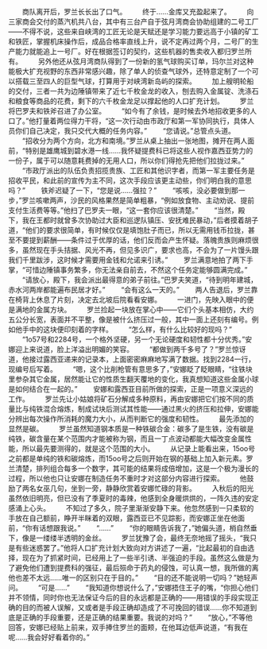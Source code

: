 　　商队离开后，罗兰长长出了口气。
　　终于……金库又充盈起来了。
　　向三家商会交付的蒸汽机共八台，其中有三台产自于弦月湾商会协助组建的二号工厂——不得不说，这些来自峡湾的工匠无论是天赋还是学习能力要远高于小镇的矿工和铁匠，掌握机床操作后，成品合格率直线上升，说不定再过两个月，二号厂的生产能力就能追上一号厂。好在根据签订的契约，这些机器的售卖收入都归罗兰所有。
　　另外他还从弦月湾商队得到了一份新的氢气球购买订单，玛尔兰对这种能极大扩充视野的东西非常感兴趣，除了单人的侦查气球外，还特意定制了一个可以搭载三至四人的巨型气球，打算用于对峡湾新岛屿的探索。
　　加上艘明轮船的交付，三者一共为边陲镇带来了近七千枚金龙的收入，刨去购入金属锭、洗涤石和粮食等商品的花费，剩下的六千枚金龙足以撑起他的人口扩充计划。
　　罗兰将巴罗夫和铁斧召进了办公室。
　　“如今有了余钱，是时候去外地招收更多的人口了。”他打量着两位得力干将，“这一次行动由市政厅和第一军协同执行，具体人员你们自己决定，我只交代大概的任务内容。”
　　“您请说。”总管点头道。
　　“招收分为两个方向，北方和南境。”罗兰从桌上抽出一张地图，摊开在两人面前，“特别是雄鹰城到碧水港一线……我怀疑提费科已将这些人视作嘉西亚势力的一份子，属于可以随意耗费掉的无用人口，所以你们得抢先把他们拉拢过来。”
　　“市政厅派出的队伍负责招揽贵族、工匠和其他识字者，而第一军主要任务是招收平民，和此前的宣传为主不同，这次手段应该更主动些，你们明白我的意思吗？”
　　铁斧迟疑了一下，“您是说……强拉？”
　　“咳咳，没必要做到那一步，”罗兰咳嗽两声，沙民的风格果然是简单粗暴，“例如放食物、主动劝说、提前支付生活费等等。”他扫了巴罗夫一眼，“这一套你应该很清楚。”
　　“当然，殿下，我在王都时就曾多次协助过大臣和巡逻队镇压、安抚难民暴动，”后者摸着胡子道，“他们的要求很简单，有时候仅仅是填饱肚子而已，所以无需用钱币拉拢，甚至不要提到薪酬——条件过于优厚的话，他们反而会产生怀疑。落魄贵族则麻烦很多，虽然现在手头拮据、风光不再，但见多识广，要求也高，不会为了一片馒头跟我们千里跋涉，这时候才需要用金钱和允诺来引诱。”
　　罗兰满意地拍了两下手掌，“可惜边陲镇事务繁多，你无法亲自前去，不然这个任务定能够圆满完成。”
　　“请放心，殿下，我会派出最得意的弟子前往。”巴罗夫笑道，“待到明年建城，赤水河两岸都能遍布民居才好。”
　　“会有这么一天的。”
　　两人告退后，罗兰靠在椅背上休息了片刻，决定去北坡后院看看安娜。
　　一进门，先映入眼中的便是满地的金属方块。
　　罗兰捡起一块放在掌心中——它们个头基本相仿，大约五公分长宽，表面并不平整，像是被什么挤压过一般，其中一面上还刻有编号。例如他手中的这块便印刻着的字样。
　　“怎么样，有什么比较好的现吗？”
　　“1o57号和2284号，一个格外坚硬，另一个无论硬度和韧性都十分优秀。”安娜迎上来说道，脸上洋溢出明媚的笑容。
　　“都做到两千多号了？”罗兰惊讶道，他接过露西亚递来的记录本，上面密密麻麻地写满了数据。找到2284一行，现编号后写着。
　　“嗯，这个比削枪管有意思多了，”安娜眨了眨眼睛，“往铁块里参杂其它金属，居然能让它的性质生翻天覆地的变化，我真想知道这些金属小球是如何结合在一起的。”
　　安娜和露西亚目前所做的探索，正是一项意义深远的工作。
　　罗兰先让小姑娘将矿石分解成多种原料，再由安娜把它们按不同的质量比与纯铁混合熔炼，制成试块后测试其性能——通过黑火的挤压和拉伸，安娜能分辨出每次操作所消耗的魔力大小，从而判断它的强度和韧性。
　　最先添加的显然是碳。
　　罗兰虽然知道钢本质是一种铁碳合金：碳多了是生铁，没有碳是纯铁，碳含量在某个范围内才能被称为钢，而且一丁点波动都能大幅改变金属性能，所以最先要测得的，就是这个范围的大小。
　　从记录上能看出来，15oo号之前都是单纯的铁和碳熔炼，而15oo号之后则开始在钢的基础上加入新元素。罗兰清楚，排列组合每多一个数字，其可能的结果将成倍增加，这是一个极为漫长的过程，所以他也只让安娜在制造任务不重时才对这部分内容进行探索。
　　他鼓励了两名女巫几句，坐到一旁，静静欣赏着安娜忙碌的背影。
　　入秋后的阳光虽然依旧明亮，但已没有了季夏时的毒辣，他感到全身暖烘烘的，一阵久违的安定感涌上心头。
　　不知过了多久，院子里渐渐安静下来。他忽然感到一只柔软的手放在自己额前，睁开半眯着的双眼，露西亚已不见踪影，而安娜正坐在他面前，“你有话想跟我说。”
　　“……”
　　“你的眼睛告诉我了，”她偏头道，梢自然垂下，像是一缕缕半透明的金丝。
　　罗兰犹豫了会，最终无奈地摇了摇头，“我只是有些迷惑罢了。”他将人口扩充计划大致向对方讲述了一遍，“比起最初的自由选择，现在为了抓紧时间，已经用上了一些半引诱、半强迫的手段。虽然这么做是为了避免他们遭到提费科的强征，最后殒命于药丸的侵蚀，可认真一想，我所做的离他也差不太远……唯一的区别只在于目的。”
　　“目的还不能说明一切吗？”她轻声问。
　　“可是……”
　　“我知道你想说什么了，”安娜捂住王子的嘴，“你担心他们并不领情，同时你也无法保证今后的目的永远都是正确的——用错误的手段实现正确的目的而被人误解，又或者是手段正确却造成了不可挽回的错误……你不知道到底是正确的手段重要，还是正确的结果重要。我说的对吗？”
　　“放心，”不等他回答，安娜已经贴上前来，双手捧住罗兰的面颊，在他耳边低声说道，“有我在呢……我会好好看着你的。”
　　
　　